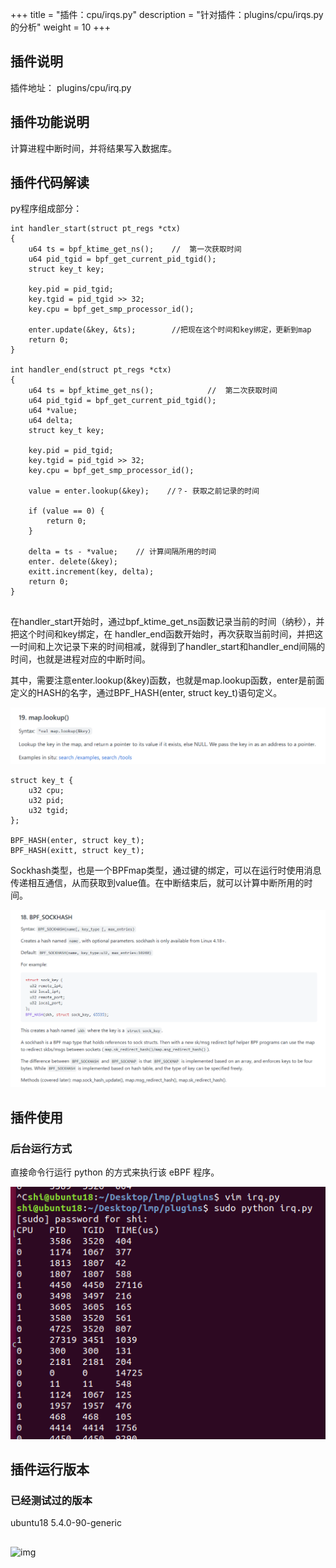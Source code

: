+++
title = "插件：cpu/irqs.py"
description = "针对插件：plugins/cpu/irqs.py 的分析"
weight = 10
+++

## 插件说明

插件地址： plugins/cpu/irq.py

## 插件功能说明

计算进程中断时间，并将结果写入数据库。

## 插件代码解读

py程序组成部分：

```
int handler_start(struct pt_regs *ctx)
{ 
    u64 ts = bpf_ktime_get_ns();    //	第一次获取时间
    u64 pid_tgid = bpf_get_current_pid_tgid();
    struct key_t key;
    
    key.pid = pid_tgid;
    key.tgid = pid_tgid >> 32;
    key.cpu = bpf_get_smp_processor_id();

    enter.update(&key, &ts);  		//把现在这个时间和key绑定，更新到map
    return 0;
}

int handler_end(struct pt_regs *ctx)
{
    u64 ts = bpf_ktime_get_ns();			//	第二次获取时间
    u64 pid_tgid = bpf_get_current_pid_tgid();
    u64 *value;
    u64 delta;
    struct key_t key;

    key.pid = pid_tgid;
    key.tgid = pid_tgid >> 32;
    key.cpu = bpf_get_smp_processor_id();
  
    value = enter.lookup(&key);    //？- 获取之前记录的时间

    if (value == 0) {
        return 0;
    }

    delta = ts - *value;   	// 计算间隔所用的时间
    enter. delete(&key);
    exitt.increment(key, delta);
    return 0;
}


```

在handler_start开始时，通过bpf_ktime_get_ns函数记录当前的时间（纳秒），并把这个时间和key绑定，在 handler_end函数开始时，再次获取当前时间，并把这一时间和上次记录下来的时间相减，就得到了handler_start和handler_end间隔的时间，也就是进程对应的中断时间。



其中，需要注意enter.lookup(&key)函数，也就是map.lookup函数，enter是前面定义的HASH的名字，通过BPF_HASH(enter, struct key_t)语句定义。

![image-20220114224258665](./images/image-20220114224258665.png)

```
struct key_t {
    u32 cpu;
    u32 pid;
    u32 tgid;
};

BPF_HASH(enter, struct key_t);
BPF_HASH(exitt, struct key_t);
```

Sockhash类型，也是一个BPFmap类型，通过键的绑定，可以在运行时使用消息传递相互通信，从而获取到value值。在中断结束后，就可以计算中断所用的时间。

![image-20220114222826702](./images/image-20220114222826702.png)



## 插件使用

### 后台运行方式

直接命令行运行 python 的方式来执行该 eBPF 程序。

![image-20220114222759374](./images/image-20220114222759374.png)


## 插件运行版本

### 已经测试过的版本

ubuntu18 5.4.0-90-generic

## 



![img](./images/LMP-logo.png)